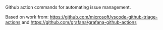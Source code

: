 Github action commands for automating issue management. 

Based on work from: 
https://github.com/microsoft/vscode-github-triage-actions 
and
https://github.com/grafana/grafana-github-actions


